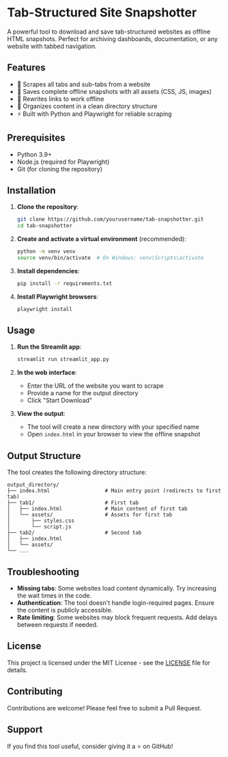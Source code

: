 # Tab-Structured Site Snapshotter

A powerful tool to download and save tab-structured websites as offline HTML snapshots. Perfect for archiving dashboards, documentation, or any website with tabbed navigation.

## Features

- 🚀 Scrapes all tabs and sub-tabs from a website
- 💾 Saves complete offline snapshots with all assets (CSS, JS, images)
- 🔗 Rewrites links to work offline
- 📂 Organizes content in a clean directory structure
- ⚡ Built with Python and Playwright for reliable scraping

## Prerequisites

- Python 3.9+
- Node.js (required for Playwright)
- Git (for cloning the repository)

## Installation

1. **Clone the repository**:
   ```bash
   git clone https://github.com/yourusername/tab-snapshotter.git
   cd tab-snapshotter
   ```

2. **Create and activate a virtual environment** (recommended):
   ```bash
   python -m venv venv
   source venv/bin/activate  # On Windows: venv\Scripts\activate
   ```

3. **Install dependencies**:
   ```bash
   pip install -r requirements.txt
   ```

4. **Install Playwright browsers**:
   ```bash
   playwright install
   ```

## Usage

1. **Run the Streamlit app**:
   ```bash
   streamlit run streamlit_app.py
   ```

2. **In the web interface**:
   - Enter the URL of the website you want to scrape
   - Provide a name for the output directory
   - Click "Start Download"

3. **View the output**:
   - The tool will create a new directory with your specified name
   - Open `index.html` in your browser to view the offline snapshot


## Output Structure

The tool creates the following directory structure:

```
output_directory/
├── index.html                  # Main entry point (redirects to first tab)
├── tab1/                       # First tab
│   ├── index.html              # Main content of first tab
│   └── assets/                 # Assets for first tab
│       ├── styles.css
│       └── script.js
├── tab2/                       # Second tab
│   ├── index.html
│   └── assets/
└── ...
```

## Troubleshooting

- **Missing tabs**: Some websites load content dynamically. Try increasing the wait times in the code.
- **Authentication**: The tool doesn't handle login-required pages. Ensure the content is publicly accessible.
- **Rate limiting**: Some websites may block frequent requests. Add delays between requests if needed.

## License

This project is licensed under the MIT License - see the [LICENSE](LICENSE) file for details.

## Contributing

Contributions are welcome! Please feel free to submit a Pull Request.

## Support

If you find this tool useful, consider giving it a ⭐ on GitHub!
